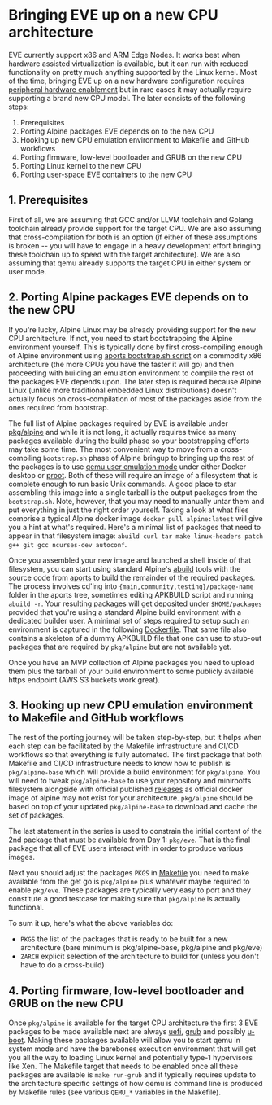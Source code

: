 # Bringing EVE up on a new CPU architecture

EVE currently support x86 and ARM Edge Nodes. It works best when hardware assisted virtualization is available, but it can run with reduced functionality on pretty much anything supported by the Linux kernel. Most of the time, bringing EVE up on a new hardware configuration requires [peripheral hardware enablement](HARDWARE-BRINGUP.md) but in rare cases it may actually require supporting a brand new CPU model. The later consists of the following steps:

1. Prerequisites
2. Porting Alpine packages EVE depends on to the new CPU
3. Hooking up new CPU emulation environment to Makefile and GitHub workflows
4. Porting firmware, low-level bootloader and GRUB on the new CPU
5. Porting Linux kernel to the new CPU
6. Porting user-space EVE containers to the new CPU

## 1. Prerequisites

First of all, we are assuming that GCC and/or LLVM toolchain and Golang toolchain already provide support for the target CPU. We are also assuming that cross-compilation for both is an option (if either of these assumptions is broken -- you will have to engage in a heavy development effort bringing these toolchain up to speed with the target architecture). We are also assuming that qemu already supports the target CPU in either system or user mode.

## 2. Porting Alpine packages EVE depends on to the new CPU

If you're lucky, Alpine Linux may be already providing support for the new CPU architecture. If not, you need to start bootstrapping the Alpine environment yourself. This is typically done by first cross-compiling enough of Alpine environment using [aports bootstrap.sh script](https://github.com/alpinelinux/aports/blob/master/scripts/bootstrap.sh) on a commodity x86 architecture (the more CPUs you have the faster it will go) and then proceeding with building an emulation environment to compile the rest of the packages EVE depends upon. The later step is required because Alpine Linux (unlike more traditional embedded Linux distributions) doesn't actually focus on cross-compilation of most of the packages aside from the ones required from bootstrap.

The full list of Alpine packages required by EVE is available under [pkg/alpine](../pkg/alpine) and while it is not long, it actually requires twice as many packages available during the build phase so your bootstrapping efforts may take some time. The most convenient way to move from a cross-compiling `bootstrap.sh` phase of Alpine bringup to bringing up the rest of the packages is to use [qemu user emulation mode](https://qemu.readthedocs.io/en/latest/user/index.html) under either Docker desktop or [proot](https://proot-me.github.io/). Both of these will require an image of a filesystem that is complete enough to run basic Unix commands. A good place to star assembling this image into a single tarball is the output packages from the `bootstrap.sh`. Note, however, that you may need to manually untar them and put everything in just the right order yourself. Taking a look at what files comprise a typical Alpine docker image `docker pull alpine:latest` will give you a hint at what's required. Here's a minimal list of packages that need to appear in that filesystem image: `abuild curl tar make linux-headers patch g++ git gcc ncurses-dev autoconf`.

Once you assembled your new image and launched a shell inside of that filesystem, you can start using standard Alpine's [abuild](https://wiki.alpinelinux.org/wiki/Abuild_and_Helpers) tools with the source code from [aports](https://github.com/alpinelinux/aports) to build the remainder of the required packages. The process involves cd'ing into `{main,community,testing}/package-name` folder in the aports tree, sometimes editing APKBUILD script and running `abuild -r`. Your resulting packages will get deposited under `$HOME/packages` provided that you're using a standard Alpine build environment with a dedicated builder user. A minimal set of steps required to setup such an environment is captured in the following [Dockerfile](../build-tools/src/scripts/Dockerfile.alpine.bootstrap). That same file also contains a skeleton of a dummy APKBUILD file that one can use to stub-out packages that are required by `pkg/alpine` but are not available yet.

Once you have an MVP collection of Alpine packages you need to upload them plus the tarball of your build environment to some publicly available https endpoint (AWS S3 buckets work great).

## 3. Hooking up new CPU emulation environment to Makefile and GitHub workflows

The rest of the porting journey will be taken step-by-step, but it helps when each step can be facilitated by the Makefile infrastructure and CI/CD workflows so that everything is fully automated. The first package that both Makefile and CI/CD infrastructure needs to know how to publish is `pkg/alpine-base` which will provide a build environment for `pkg/alpine`. You will need to tweak `pkg/alpine-base` to use your repository and minirootfs filesystem alongside with official published [releases](https://alpinelinux.org/releases/) as official docker image of alpine may not exist for your architecture. `pkg/alpine` should be based on top of your updated `pkg/alpine-base` to download and cache the set of packages.

The last statement in the series is used to constrain the initial content of the 2nd package that must be available from Day 1: `pkg/eve`. That is the final package that all of EVE users interact with in order to produce various images.

Next you should adjust the packages `PKGS` in [Makefile](../Makefile) you need to make available from the get go is `pkg/alpine` plus whatever maybe required to enable `pkg/eve`. These packages are typically very easy to port and they constitute a good testcase for making sure that `pkg/alpine` is actually functional.

To sum it up, here's what the above variables do:

* `PKGS` the list of the packages that is ready to be built for a new architecture (bare minimum is pkg/alpine-base, pkg/alpine and pkg/eve)
* `ZARCH` explicit selection of the architecture to build for (unless you don't have to do a cross-build)

## 4. Porting firmware, low-level bootloader and GRUB on the new CPU

Once `pkg/alpine` is available for the target CPU architecture the first 3 EVE packages to be made available next are always [uefi](../pkg/uefi), [grub](../pkg/grub) and possibly [u-boot](../pkg/u-boot). Making these packages available will allow you to start qemu in system mode and have the barebones execution environment that will get you all the way to loading Linux kernel and potentially type-1 hypervisors like Xen. The Makefile target that needs to be enabled once all these packages are available is `make run-grub` and it typically requires update to the architecture specific settings of how qemu is command line is produced by Makefile rules (see various `QEMU_*` variables in the Makefile).
